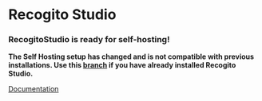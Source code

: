 # Recogito Studio

### RecogitoStudio is ready for self-hosting! 

**The Self Hosting setup has changed and is not compatible with previous installations. Use this [branch](https://github.com/recogito/recogito-studio/tree/legacy-install) if you have already installed Recogito Studio.**

[Documentation](https://recogitostudio.org/guides/self-hosting/)